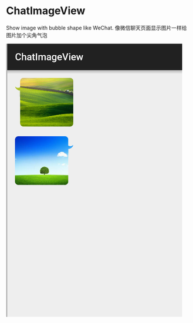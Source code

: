 # ChatImageView
Show image with bubble shape like WeChat. 像微信聊天页面显示图片一样给图片加个尖角气泡

![ScreenShot](art/screenshot.png)
